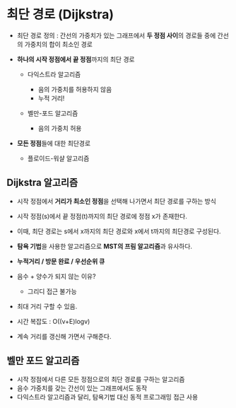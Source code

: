 # 최단 경로 (Dijkstra)

- 최단 경로 정의 : 간선의 가중치가 있는 그래프에서 **두 정점 사이**의 경로들 중에 간선의 가중치의 합이 최소인 경로
- **하나의 시작 정점에서 끝 정점**까지의 최단 경로
    - 다익스트라 알고리즘
        - 음의 가중치를 허용하지 않음
        - 누적 거리!
    
    - 벨만-포드 알고리즘
        - 음의 가중치 허용

- **모든 정점**들에 대한 최단경로
    - 플로이드-워샬 알고리즘
 
## Dijkstra 알고리즘

- 시작 정점에서 **거리가 최소인 정점**을 선택해 나가면서 최단 경로를 구하는 방식

- 시작 정점(s)에서 끝 정점(t)까지의 최단 경로에 정점 x가 존재한다.
- 이때, 최단 경로는 s에서 x까지의 최단 경로와 x에서 t까지의 최단경로 구성된다.
- **탐욕 기법**을 사용한 알고리즘으로 **MST의 프림 알고리즘**과 유사하다.

- **누적거리 / 방문 완료 / 우선순위 큐**

- 음수 + 양수가 되지 않는 이유?
    - 그리디 접근 불가능
 
- 최대 거리 구할 수 있음.
 
- 시간 복잡도 : O((v+E)logv)

- 계속 거리를 갱신해 가면서 구해준다.

## 벨만 포드 알고리즘

- 시작 정점에서 다른 모든 정점으로의 최단 경로를 구하는 알고리즘
- 음수 가중치를 갖는 간선이 있는 그래프에서도 동작
- 다익스트라 알고리즘과 달리, 탐욕기법 대신 동적 프로그래밍 접근 사용

